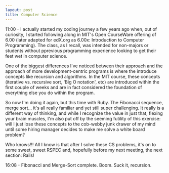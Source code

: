 ```yaml
---
layout: post
title: Computer Science
---
```


11:00 - I actually started my coding journey a few years ago when, out of curiosity, I started following along in MIT's Open CourseWare offering of 6.00 (later adapted for edX.org as 6.00x: Introduction to Computer Programming). The class, as I recall, was intended for non-majors or students without pprevious programming experience looking to get their feet wet in computer science.

One of the biggest differences I've noticed between their approach and the approach of more development-centric programs is where the introduce concepts like recursion and algorithms. In the MIT course, these concepts (iterative vs. recursive sort, 'Big O notation', etc) are introduced within the first couple of weeks and are in fact considered the foundation of everything else you do within the program.

So now I'm doing it again, but this time with Ruby. The Fibonacci sequence, merge sort... it's all really familiar and yet still super challenging. It really is a different way of thinking, and while I recognize the value in just that, flexing your brain muscles, I'm also put off by the seeming futility of this exercise: will I just lose these concepts to the cob-webby junk drawer of my mind until some hiring manager decides to make me solve a white board problem?

Who knows!!! All I know is that after I solve these CS problems, it's on to some sweet, sweet RSPEC and, hopefully before my next meeting, the next section: Rails!

16:08 - Fibonacci and Merge-Sort complete. Boom. Suck it, recursion.